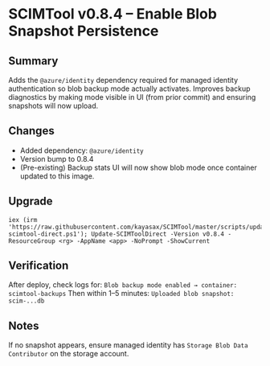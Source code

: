 # SCIMTool v0.8.4 – Enable Blob Snapshot Persistence

## Summary
Adds the `@azure/identity` dependency required for managed identity authentication so blob backup mode actually activates. Improves backup diagnostics by making mode visible in UI (from prior commit) and ensuring snapshots will now upload.

## Changes
- Added dependency: `@azure/identity`
- Version bump to 0.8.4
- (Pre-existing) Backup stats UI will now show blob mode once container updated to this image.

## Upgrade
```
iex (irm 'https://raw.githubusercontent.com/kayasax/SCIMTool/master/scripts/update-scimtool-direct.ps1'); Update-SCIMToolDirect -Version v0.8.4 -ResourceGroup <rg> -AppName <app> -NoPrompt -ShowCurrent
```

## Verification
After deploy, check logs for:
`Blob backup mode enabled → container: scimtool-backups`
Then within 1–5 minutes: `Uploaded blob snapshot: scim-...db`

## Notes
If no snapshot appears, ensure managed identity has `Storage Blob Data Contributor` on the storage account.
